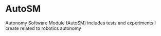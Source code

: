 # AutoSM
Autonomy Software Module (AutoSM) includes tests and experiments I create related to robotics autonomy
